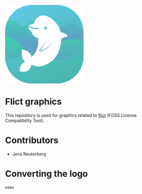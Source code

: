<!--
SPDX-FileCopyrightText: 2020 Henrik Sandklef <hesa@sandklef.com>

SPDX-License-Identifier: GPL-3.0-or-later
-->

![flict graphics](./generated/flict-logo-256-256.png)
&nbsp;

# Flict graphics

This repository is used for graphics related to [flict](https://github.com/vinland-technology/flict) (FOSS License Compatibility Tool).

# Contributors

* Jens Reuterberg

# Converting the logo

```
make
```
